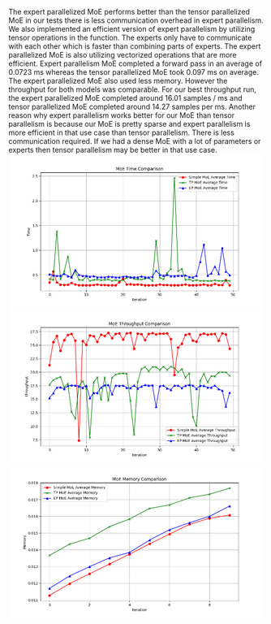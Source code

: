 The expert parallelized MoE performs better than the tensor parallelized MoE in our tests there is less communication overhead in expert parallelism. We also implemented an efficient version of expert parallelism by utilizing tensor operations in the function. The experts only have to communicate with each other which is faster than combining parts of experts. The expert parallelized MoE is also utilizing vectorized operations that are more efficient. Expert parallelism MoE completed a forward pass in an average of 0.0723 ms whereas the tensor parallelized MoE took 0.097 ms on average. The expert parallelized MoE also used less memory. However the throughput for both models was comparable. For our best throughput run, the expert parallelized MoE completed around 16.01 samples / ms and tensor parallelized MoE completed around 14.27 samples per ms. Another reason why expert parallelism works better for our MoE than tensor parallelism is because our MoE is pretty sparse and expert parallelism is more efficient in that use case than tensor parallelism. There is less communication required. If we had a dense MoE with a lot of parameters or experts then tensor parallelism may be better in that use case. 
![alt text](avg_time.png)
![alt text](avg_throughput.png)
![alt text](avg_mem.png)
